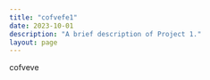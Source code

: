 ```yaml
---
title: "cofvefe1"
date: 2023-10-01
description: "A brief description of Project 1."
layout: page
---
```

cofveve